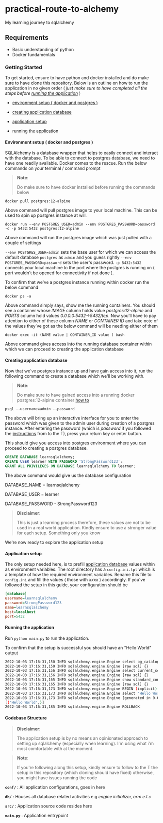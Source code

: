 # practical-route-to-alchemy
My learning journey to sqlalchemy

## Requirements

- Basic understanding of python
- Docker fundamentals

### Getting Started

To get started, ensure to have python and docker installed and do make sure to have clone this repository. Below is an outline on how to run the application in no given order ( _just make sure to have completed all the steps before [running the application](#running-the-aplication)_ )

- [environment setup ( docker and postgres )](#environment-setup--docker-and-postgres-)

- [creating application database](#creating-application-database)

- [application setup](#application-setup)

- [running the application](#running-the-application)


#### Environment setup ( docker and postgres )

SQLAlchemy is a database wrapper that helps to easily connect and interact with the database. To be able to connect to postgres database, we need to have one readily available. Docker comes to the rescue. Run the below commands on your terminal / command prompt

> **Note:**
>
> Do make sure to have docker installed before running the commands below
>

```shell
docker pull postgres:12-alpine
```

Above command will pull postgres image to your local machine. This can be used to spin up postgres instance at will.

```shell
docker run --env POSTGRES_USER=admin --env POSTGRES_PASSWORD=password -d -p 5432:5432 postgres:12-alpine
```

Above command will run the postgres image which was just pulled with a couple of settings 

`--env POSTGRES_USER=admin` sets the base user for which we can access the default database `postgres` as `admin` and you guess rightly `--env POSTGRES_PASSWORD=password` sets the user's password. `-p 5432:5432` connects your local machine to the port where the postgres is running on ( port wouldn't be opened for connectivity if not done ).

To confirm that we've a postgres instance running within docker run the below command 

```shell
docker ps -a
```

Above command simply says, show me the running containers. You should see a container whose _IMAGE_ column holds value _postgres:12-alpine_ and _PORTS_ column hold values _0.0.0.0:5432->5432/tcp_. Now you'll have to pay attention to either of these column _NAME_ or _CONTAINER ID_ and take note of the values they've got as the below command will be needing either of them

```shell
docker exec -it (NAME value | CONTAINER_ID value ) bash
```

Above command gives access into the running database container within which we can proceed to creating the application database

#### Creating application database

Now that we've postgres instance up and have gain access into it, run the following command to create a database which we'll be working with.

> **Note:**
>
> Do make sure to have gained access into a running docker postgres:12-alpine container [how to](#environment-setup--docker-and-postgres-)
>

```shell
psql --username=admin --password
```

The above will bring up an interactive interface for you to enter the password which was given to the admin user during creation of a postgres instance. After entering the password (which is _password_ if you followed the [instructions](#environment-setup--docker-and-postgres-) from to the T), press your return key or enter button.

This should give you access into postgres environment where you can proceed to creating a postgres database.

```sql
CREATE DATABASE learnsqlalchemy;
CREATE USER learner WITH PASSWORD 'StrongPassword123';
GRANT ALL PRIVILEGES ON DATABASE learnsqlalchemy TO learner;
```

The above command would give us the database configuration

DATABASE_NAME = learnsqlalchemy

DATABASE_USER = learner

DATABASE_PASSWORD - StrongPassword123

> **Disclaimer:**
>
> This is just a learning process therefore, these values are not to be used in a real world application. Kindly ensure to use a stronger value for each setup. Something only you know
>

We're now ready to explore the application setup

#### Application setup

The only setup needed here, is to prefill [application database](#creating-application-database) values within as environment variables. The root directory has a `config.ini.tpl` which is a template of how the required environment variables. Rename this file to `config.ini` and fill the values ( those with _xxxx_ ) accordingly. If you've followed the setup in this guide, your configuration should be

```ini
[database]
username=learnsqlalchemy
password=StrongPassword123
name=learnsqlalchemy
host=localhost
port=5432
```

#### Running the application 

Run `python main.py` to run the application.

To confirm that the setup is successful you should have an "Hello World" output 

```bash
2022-10-03 17:16:31,150 INFO sqlalchemy.engine.Engine select pg_catalog.version()
2022-10-03 17:16:31,150 INFO sqlalchemy.engine.Engine [raw sql] {}
2022-10-03 17:16:31,156 INFO sqlalchemy.engine.Engine select current_schema()
2022-10-03 17:16:31,156 INFO sqlalchemy.engine.Engine [raw sql] {}
2022-10-03 17:16:31,165 INFO sqlalchemy.engine.Engine show standard_conforming_strings
2022-10-03 17:16:31,165 INFO sqlalchemy.engine.Engine [raw sql] {}
2022-10-03 17:16:31,173 INFO sqlalchemy.engine.Engine BEGIN (implicit)
2022-10-03 17:16:31,173 INFO sqlalchemy.engine.Engine select 'Hello World'
2022-10-03 17:16:31,173 INFO sqlalchemy.engine.Engine [generated in 0.00092s] {}
[('Hello World',)]
2022-10-03 17:16:31,185 INFO sqlalchemy.engine.Engine ROLLBACK
```

#### Codebase Structure

> **Disclaimer:**
>
> The application setup is by no means an opinionated approach to setting up sqlalchemy (especially when learning). I'm using what i'm most comfortable with at the moment. 
>

> **Note:**
>
> If you're following along this setup, kindly ensure to follow to the T the setup in this repository (which cloning should have fixed) otherwise, you might have issues running the code
>

**`conf/`** : All application configurations, goes in here

**`db/`** : Houses all database related activities e.g _engine initializer, orm e.t.c_

**`src/`** : Application source code resides here

**`main.py`** : Application entrypoint

